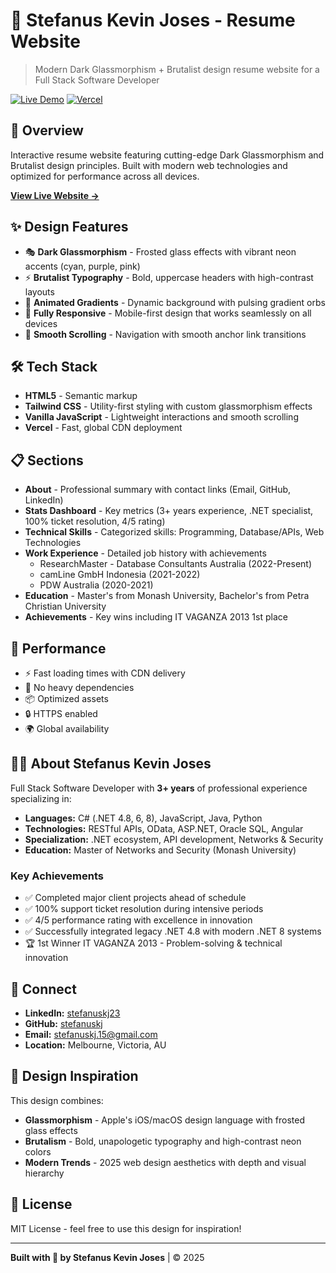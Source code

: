# 🎨 Stefanus Kevin Joses - Resume Website

> Modern Dark Glassmorphism + Brutalist design resume website for a Full Stack Software Developer

[![Live Demo](https://img.shields.io/badge/demo-live-brightgreen)](https://stefanus-resume-website.vercel.app)
[![Vercel](https://img.shields.io/badge/deployed-vercel-black)](https://vercel.com)

## 🌟 Overview

Interactive resume website featuring cutting-edge Dark Glassmorphism and Brutalist design principles. Built with modern web technologies and optimized for performance across all devices.

**[View Live Website →](https://stefanus-resume-website.vercel.app)**

## ✨ Design Features

- 🎭 **Dark Glassmorphism** - Frosted glass effects with vibrant neon accents (cyan, purple, pink)
- ⚡ **Brutalist Typography** - Bold, uppercase headers with high-contrast layouts
- 🌈 **Animated Gradients** - Dynamic background with pulsing gradient orbs
- 📱 **Fully Responsive** - Mobile-first design that works seamlessly on all devices
- 🎯 **Smooth Scrolling** - Navigation with smooth anchor link transitions

## 🛠️ Tech Stack

- **HTML5** - Semantic markup
- **Tailwind CSS** - Utility-first styling with custom glassmorphism effects
- **Vanilla JavaScript** - Lightweight interactions and smooth scrolling
- **Vercel** - Fast, global CDN deployment

## 📋 Sections

- **About** - Professional summary with contact links (Email, GitHub, LinkedIn)
- **Stats Dashboard** - Key metrics (3+ years experience, .NET specialist, 100% ticket resolution, 4/5 rating)
- **Technical Skills** - Categorized skills: Programming, Database/APIs, Web Technologies
- **Work Experience** - Detailed job history with achievements
  - ResearchMaster - Database Consultants Australia (2022-Present)
  - camLine GmbH Indonesia (2021-2022)
  - PDW Australia (2020-2021)
- **Education** - Master's from Monash University, Bachelor's from Petra Christian University
- **Achievements** - Key wins including IT VAGANZA 2013 1st place

## 🚀 Performance

- ⚡ Fast loading times with CDN delivery
- 🎨 No heavy dependencies
- 📦 Optimized assets
- 🔒 HTTPS enabled
- 🌍 Global availability

## 👨‍💻 About Stefanus Kevin Joses

Full Stack Software Developer with **3+ years** of professional experience specializing in:

- **Languages:** C# (.NET 4.8, 6, 8), JavaScript, Java, Python
- **Technologies:** RESTful APIs, OData, ASP.NET, Oracle SQL, Angular
- **Specialization:** .NET ecosystem, API development, Networks & Security
- **Education:** Master of Networks and Security (Monash University)

### Key Achievements
- ✅ Completed major client projects ahead of schedule
- ✅ 100% support ticket resolution during intensive periods
- ✅ 4/5 performance rating with excellence in innovation
- ✅ Successfully integrated legacy .NET 4.8 with modern .NET 8 systems
- 🏆 1st Winner IT VAGANZA 2013 - Problem-solving & technical innovation

## 📱 Connect

- **LinkedIn:** [stefanuskj23](https://www.linkedin.com/in/stefanuskj23)
- **GitHub:** [stefanuskj](https://github.com/stefanuskj)
- **Email:** stefanuskj.15@gmail.com
- **Location:** Melbourne, Victoria, AU

## 🎨 Design Inspiration

This design combines:
- **Glassmorphism** - Apple's iOS/macOS design language with frosted glass effects
- **Brutalism** - Bold, unapologetic typography and high-contrast neon colors
- **Modern Trends** - 2025 web design aesthetics with depth and visual hierarchy

## 📄 License

MIT License - feel free to use this design for inspiration!

---

**Built with 🖤 by Stefanus Kevin Joses** | © 2025
